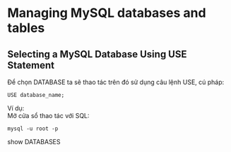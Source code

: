# Managing MySQL databases and tables
## Selecting a MySQL Database Using USE Statement
Để chọn DATABASE ta sẽ thao tác trên đó sử dụng câu lệnh USE, cú pháp:  
```
USE database_name;
```

Ví dụ:  
Mở cửa sổ thao tác với SQL:  
```
mysql -u root -p
```

show DATABASES

























